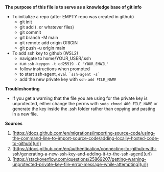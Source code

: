 **The purpose of this file is to serve as a knowledge base of git info**

- To initialize a repo (after EMPTY repo was created in github)
  - git init
  - git add (. or whatever files)
  - git commit
  - git branch -M main
  - git remote add origin ORIGIN
  - git push -u origin main
- To add ssh key to github (WSL2)
  - navigate to home/YOUR_USER/.ssh
  - run `ssh-keygen -t ed25519 -C "YOUR_EMAIL"`
  - follow instructions when prompted
  - to start ssh-agent, `` eval `ssh-agent -s`  ``
  - add the new private key with `ssh-add FILE_NAME`

**Troubleshooting**

- If you get a warning that the file you are using for the private key is unprotected, either change the perms with `sudo chmod 400 FILE_NAME` or generate the key inside the .ssh folder rather than copying and pasting in a new file.

**Sources**

1. [https://docs.github.com/en/migrations/importing-source-code/using-the-command-line-to-import-source-code/adding-locally-hosted-code-to-github](url)
2. [https://docs.github.com/en/authentication/connecting-to-github-with-ssh/generating-a-new-ssh-key-and-adding-it-to-the-ssh-agent](url)
3. [https://stackoverflow.com/questions/25869207/getting-warning-unprotected-private-key-file-error-message-while-attempting](url)

